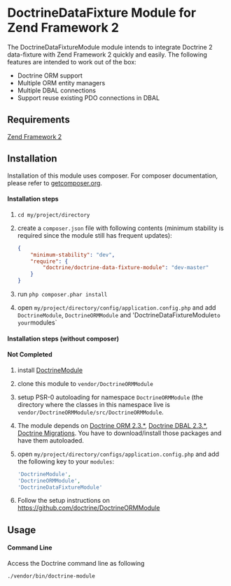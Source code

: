 # DoctrineDataFixture Module for Zend Framework 2

The DoctrineDataFixtureModule module intends to integrate Doctrine 2 data-fixture with Zend Framework 2 quickly
and easily. The following features are intended to work out of the box:

  - Doctrine ORM support
  - Multiple ORM entity managers
  - Multiple DBAL connections
  - Support reuse existing PDO connections in DBAL

## Requirements
[Zend Framework 2](http://www.github.com/zendframework/zf2)

## Installation

Installation of this module uses composer. For composer documentation, please refer to
[getcomposer.org](http://getcomposer.org/).

#### Installation steps

  1. `cd my/project/directory`
  2. create a `composer.json` file with following contents (minimum stability is required since the module still has
     frequent updates):

     ```json
     {
         "minimum-stability": "dev",
         "require": {
             "doctrine/doctrine-data-fixture-module": "dev-master"
         }
     }
     ```
  3. run `php composer.phar install`
  4. open `my/project/directory/config/application.config.php` and add `DoctrineModule`, `DoctrineORMModule` and 'DoctrineDataFixtureModule` to your `modules`
#### Installation steps (without composer)
#### Not Completed ####
  
  1. install [DoctrineModule](http://github.com/doctrine/DoctrineModule)
  2. clone this module to `vendor/DoctrineORMModule`
  2. setup PSR-0 autoloading for namespace `DoctrineORMModule` (the directory where the classes in this namespace live 
     is `vendor/DoctrineORMModule/src/DoctrineORMModule`.
  3. The module depends on [Doctrine ORM 2.3.*](https://github.com/doctrine/orm), 
     [Doctrine DBAL 2.3.*](https://github.com/doctrine/dbal), 
     [Doctrine Migrations](https://github.com/symfony/migrations). You have to download/install those
     packages and have them autoloaded.
  4. open `my/project/directory/configs/application.config.php` and add the following key to your `modules`:

     ```php
     'DoctrineModule',
     'DoctrineORMModule',
     'DoctrineDataFixtureModule'
     ```

   5. Follow the setup instructions on https://github.com/doctrine/DoctrineORMModule
## Usage

#### Command Line
Access the Doctrine command line as following

```sh
./vendor/bin/doctrine-module
```
